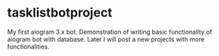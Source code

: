 # tasklistbotproject
My first aiogram 3.x bot. Demonstration of writing basic functionality of aiogram bot with database. Later I will post a new projects with more functionalities.
